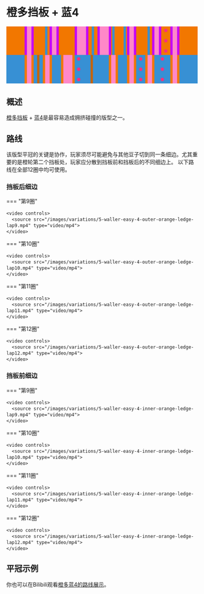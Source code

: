 # 橙多挡板 + 蓝4

![橙多挡板 + 蓝4](../images/variations/5-waller-easy-4.jpg)

## 概述

[橙多挡板](../rolls/5-waller.zh.md) + [蓝4](../rolls/easy-4.zh.md#蓝轮)是最容易造成拥挤碰撞的版型之一。

## 路线

该版型平冠的关键是协作，玩家须尽可能避免与其他豆子切到同一条细边。尤其重要的是橙轮第二个挡板处，玩家应分散到挡板前和挡板后的不同细边上。 以下路线在全部12圈中均可使用。

### 挡板后细边

=== "第9圈"

    <video controls>
      <source src="/images/variations/5-waller-easy-4-outer-orange-ledge-lap9.mp4" type="video/mp4">
    </video>

=== "第10圈"

    <video controls>
      <source src="/images/variations/5-waller-easy-4-outer-orange-ledge-lap10.mp4" type="video/mp4">
    </video>

=== "第11圈"

    <video controls>
      <source src="/images/variations/5-waller-easy-4-outer-orange-ledge-lap11.mp4" type="video/mp4">
    </video>

=== "第12圈"

    <video controls>
      <source src="/images/variations/5-waller-easy-4-outer-orange-ledge-lap12.mp4" type="video/mp4">
    </video>

### 挡板前细边

=== "第9圈"

    <video controls>
      <source src="/images/variations/5-waller-easy-4-inner-orange-ledge-lap9.mp4" type="video/mp4">
    </video>

=== "第10圈"

    <video controls>
      <source src="/images/variations/5-waller-easy-4-inner-orange-ledge-lap10.mp4" type="video/mp4">
    </video>

=== "第11圈"

    <video controls>
      <source src="/images/variations/5-waller-easy-4-inner-orange-ledge-lap11.mp4" type="video/mp4">
    </video>

=== "第12圈"

    <video controls>
      <source src="/images/variations/5-waller-easy-4-inner-orange-ledge-lap12.mp4" type="video/mp4">
    </video>

## 平冠示例

你也可以在Bilibili观看[橙多蓝4的路线展示](https://www.bilibili.com/video/BV1PB4y1i7fh?p=4)。
